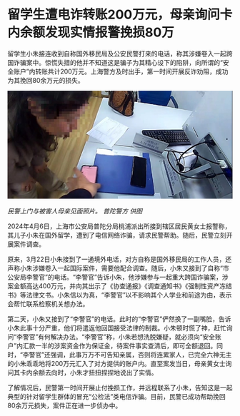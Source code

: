 # 留学生遭电诈转账200万元，母亲询问卡内余额发现实情报警挽损80万

留学生小朱接连收到自称国外移民局及公安民警打来的电话，称其涉嫌卷入一起跨国诈骗案中。惊慌失措的他并不知道这是骗子为其精心设下的陷阱，向所谓的“安全账户”内转账共计200万元。上海警方及时出手，第一时间开展反诈劝阻，成功为其挽回80余万元的损失。

![ee7da15be0eae037020824137dbcd10c.jpg](https://raw.githubusercontent.com/qqhsx/qqnews_image/main/2024/04/11/留学生遭电诈转账200万元，母亲询问卡内余额发现实情报警挽损80万/ee7da15be0eae037020824137dbcd10c.jpg)

_民警上门与被害人母亲见面照片。 普陀警方 供图_

2024年4月6日，上海市公安局普陀分局桃浦派出所接到辖区居民黄女士报警称，其儿子小朱在国外留学，遭到了电信网络诈骗，请求民警帮助。随后，民警立刻开展案件调查。

原来，3月22日小朱接到了一通境外电话，对方自称是国外移民局的工作人员，还声称小朱涉嫌卷入一起国际案件，需要他配合调查。随后，小朱又接到了自称“市公安局李警官”的电话。“李警官”告诉小朱，他涉嫌参与一起重大跨国诈骗案，涉案金额高达400万元，并向其出示了《协查通报》《调查通知书》《强制性资产冻结书》等法律文书。小朱信以为真，“李警官”以不影响其个人学业和前途为由，表示会帮忙联系检察机关想办法。

第二天，小朱又接到了“李警官”的电话。此时的“李警官”俨然换了一副嘴脸，告诉小朱此事十分严重，他们将遣返他回国接受法律的制裁。小朱顿时慌了神，赶忙询问“李警官”有何解决办法。“李警官”称，小朱若想洗脱嫌疑，就必须向“安全账户”内汇款一半的涉案资金作为保证金，待案件事实查清后，即可全额退回。同时，“李警官”还强调，此事万万不可告知亲属，否则将连累家人，已完全六神无主的小朱乖乖地将200万元汇入了对方提供的账户内。直至案发当日，母亲黄女士询问其卡内余额去向时，小朱才扭扭捏捏地说出了实情。

了解情况后，民警第一时间开展止付挽损工作，并远程联系了小朱，告知这是一起典型的针对留学生群体的冒充“公检法”类电信诈骗。目前，民警已成功帮助挽回80余万元损失，案件正在进一步侦办中。

